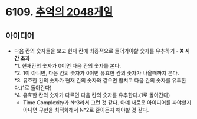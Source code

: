 # 6109. [추억의 2048게임](https://www.swexpertacademy.com/main/code/problem/problemDetail.do?contestProbId=AWbrg9uabZsDFAWQ&categoryId=AWbrg9uabZsDFAWQ&categoryType=CODE)

## 아이디어  
* 다음 칸의 숫자들을 보고 현재 칸에 최종적으로 들어가야할 숫자를 유추하기 - **X 시간 초과**  
  *1. 현재칸의 숫자가 0이면 다음 칸의 숫자를 본다.  
  *2. 1이 아니면, 다음 칸의 숫자가 0이면 유효한 칸의 숫자가 나올때까지 본다.  
  *3. 유효한 칸의 숫자가 현재 칸의 숫자와 같으면 합치고 다음 칸의 숫자를 유추한다.(1로 돌아간다)  
  *4. 유효한 칸의 숫자가 다르면 다음 칸의 숫자를 유추한다.(1로 돌아간다)  
  * Time Complexity가 N^3라서 그런 것 같다. 아예 새로운 아이디어를 짜야할지 아니면 구현을 최적화해서 N^2로 줄이든지 해야할 것 같다.
